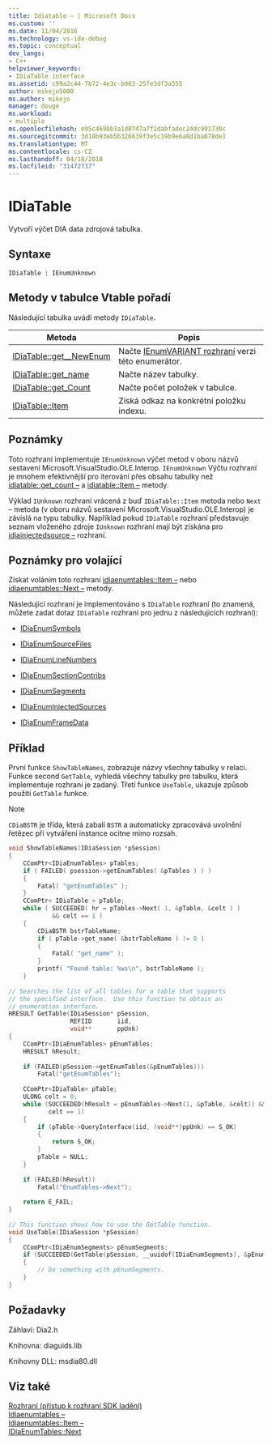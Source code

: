 ```yaml
---
title: Idiatable – | Microsoft Docs
ms.custom: ''
ms.date: 11/04/2016
ms.technology: vs-ide-debug
ms.topic: conceptual
dev_langs:
- C++
helpviewer_keywords:
- IDiaTable interface
ms.assetid: c99a2c44-7b72-4e3c-b963-25fe3df3a555
author: mikejo5000
ms.author: mikejo
manager: douge
ms.workload:
- multiple
ms.openlocfilehash: e95c469bb3a1d8747a7f1dabfadec24dc991730c
ms.sourcegitcommit: 3d10b93eb5b326639f3e5c19b9e6a8d1ba078de1
ms.translationtype: MT
ms.contentlocale: cs-CZ
ms.lasthandoff: 04/18/2018
ms.locfileid: "31472737"
---
```

# <a name="idiatable"></a>IDiaTable
Vytvoří výčet DIA data zdrojová tabulka.  
  
## <a name="syntax"></a>Syntaxe  
  
```  
IDiaTable : IEnumUnknown  
```  
  
## <a name="methods-in-vtable-order"></a>Metody v tabulce Vtable pořadí  
 Následující tabulka uvádí metody `IDiaTable`.  
  
|Metoda|Popis|  
|------------|-----------------|  
|[IDiaTable::get__NewEnum](../../debugger/debug-interface-access/idiatable-get-newenum.md)|Načte [IEnumVARIANT rozhraní](http://msdn.microsoft.com/en-us/139e3c93-faef-4003-9079-e0e94494db3e) verzi této enumerátor.|  
|[IDiaTable::get_name](../../debugger/debug-interface-access/idiatable-get-name.md)|Načte název tabulky.|  
|[IDiaTable::get_Count](../../debugger/debug-interface-access/idiatable-get-count.md)|Načte počet položek v tabulce.|  
|[IDiaTable::Item](../../debugger/debug-interface-access/idiatable-item.md)|Získá odkaz na konkrétní položku indexu.|  
  
## <a name="remarks"></a>Poznámky  
 Toto rozhraní implementuje `IEnumUnknown` výčet metod v oboru názvů sestavení Microsoft.VisualStudio.OLE.Interop. `IEnumUnknown` Výčtu rozhraní je mnohem efektivnější pro iterování přes obsahu tabulky než [idiatable::get_count –](../../debugger/debug-interface-access/idiatable-get-count.md) a [idiatable::Item –](../../debugger/debug-interface-access/idiatable-item.md) metody.  
  
 Výklad `IUnknown` rozhraní vrácená z buď `IDiaTable::Item` metoda nebo `Next` – metoda (v oboru názvů sestavení Microsoft.VisualStudio.OLE.Interop) je závislá na typu tabulky. Například pokud `IDiaTable` rozhraní představuje seznam vloženého zdroje `IUnknown` rozhraní mají být získána pro [idiainjectedsource –](../../debugger/debug-interface-access/idiainjectedsource.md) rozhraní.  
  
## <a name="notes-for-callers"></a>Poznámky pro volající  
 Získat voláním toto rozhraní [idiaenumtables::Item –](../../debugger/debug-interface-access/idiaenumtables-item.md) nebo [idiaenumtables::Next –](../../debugger/debug-interface-access/idiaenumtables-next.md) metody.  
  
 Následující rozhraní je implementováno s `IDiaTable` rozhraní (to znamená, můžete zadat dotaz `IDiaTable` rozhraní pro jednu z následujících rozhraní):  
  
-   [IDiaEnumSymbols](../../debugger/debug-interface-access/idiaenumsymbols.md)  
  
-   [IDiaEnumSourceFiles](../../debugger/debug-interface-access/idiaenumsourcefiles.md)  
  
-   [IDiaEnumLineNumbers](../../debugger/debug-interface-access/idiaenumlinenumbers.md)  
  
-   [IDiaEnumSectionContribs](../../debugger/debug-interface-access/idiaenumsectioncontribs.md)  
  
-   [IDiaEnumSegments](../../debugger/debug-interface-access/idiaenumsegments.md)  
  
-   [IDiaEnumInjectedSources](../../debugger/debug-interface-access/idiaenuminjectedsources.md)  
  
-   [IDiaEnumFrameData](../../debugger/debug-interface-access/idiaenumframedata.md)  
  
## <a name="example"></a>Příklad  
 První funkce `ShowTableNames`, zobrazuje názvy všechny tabulky v relaci. Funkce second `GetTable`, vyhledá všechny tabulky pro tabulku, která implementuje rozhraní je zadaný. Třetí funkce `UseTable`, ukazuje způsob použití `GetTable` funkce.  
  
> [!NOTE]
>  `CDiaBSTR` je třída, která zabalí `BSTR` a automaticky zpracovává uvolnění řetězec při vytváření instance ocitne mimo rozsah.  
  
```C++  
void ShowTableNames(IDiaSession *pSession)  
{  
    CComPtr<IDiaEnumTables> pTables;  
    if ( FAILED( psession->getEnumTables( &pTables ) ) )  
    {  
        Fatal( "getEnumTables" );  
    }  
    CComPtr< IDiaTable > pTable;  
    while ( SUCCEEDED( hr = pTables->Next( 1, &pTable, &celt ) )  
            && celt == 1 )  
    {  
        CDiaBSTR bstrTableName;  
        if ( pTable->get_name( &bstrTableName ) != 0 )  
        {  
            Fatal( "get_name" );  
        }  
        printf( "Found table: %ws\n", bstrTableName );  
    }  
  
// Searches the list of all tables for a table that supports  
// the specified interface.  Use this function to obtain an  
// enumeration interface.  
HRESULT GetTable(IDiaSession* pSession,  
                 REFIID       iid,  
                 void**       ppUnk)  
{  
    CComPtr<IDiaEnumTables> pEnumTables;  
    HRESULT hResult;  
  
    if (FAILED(pSession->getEnumTables(&pEnumTables)))  
        Fatal("getEnumTables");  
  
    CComPtr<IDiaTable> pTable;  
    ULONG celt = 0;  
    while (SUCCEEDED(hResult = pEnumTables->Next(1, &pTable, &celt)) &&  
           celt == 1)  
    {  
        if (pTable->QueryInterface(iid, (void**)ppUnk) == S_OK)  
        {  
            return S_OK;  
        }  
        pTable = NULL;  
    }  
  
    if (FAILED(hResult))  
        Fatal("EnumTables->Next");  
  
    return E_FAIL;  
}  
  
// This function shows how to use the GetTable function.  
void UseTable(IDiaSession *pSession)  
{  
    CComPtr<IDiaEnumSegments> pEnumSegments;  
    if (SUCCEEDED(GetTable(pSession, __uuidof(IDiaEnumSegments), &pEnumSegments)))  
    {  
        // Do something with pEnumSegments.  
    }  
}  
```  
  
## <a name="requirements"></a>Požadavky  
 Záhlaví: Dia2.h  
  
 Knihovna: diaguids.lib  
  
 Knihovny DLL: msdia80.dll  
  
## <a name="see-also"></a>Viz také  
 [Rozhraní (přístup k rozhraní SDK ladění)](../../debugger/debug-interface-access/interfaces-debug-interface-access-sdk.md)   
 [Idiaenumtables –](../../debugger/debug-interface-access/idiaenumtables.md)   
 [Idiaenumtables::Item –](../../debugger/debug-interface-access/idiaenumtables-item.md)   
 [IDiaEnumTables::Next](../../debugger/debug-interface-access/idiaenumtables-next.md)